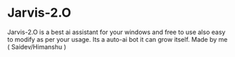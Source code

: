 # Jarvis-2.O
Jarvis-2.O is a best ai assistant for your windows and free to use also easy to modify as per your usage.
Its a auto-ai bot it can grow itself.
Made by me ( Saidev/Himanshu )
